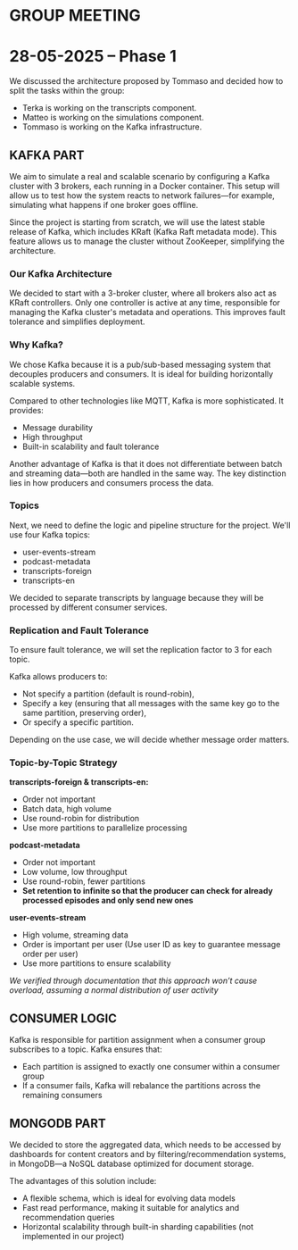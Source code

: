 # GROUP MEETING
# 28-05-2025 – Phase 1
We discussed the architecture proposed by Tommaso and decided how to split the tasks within the group:

- Terka is working on the transcripts component.
- Matteo is working on the simulations component.
- Tommaso is working on the Kafka infrastructure.

## KAFKA PART
We aim to simulate a real and scalable scenario by configuring a Kafka cluster with 3 brokers, each running in a Docker container. This setup will allow us to test how the system reacts to network failures—for example, simulating what happens if one broker goes offline.

Since the project is starting from scratch, we will use the latest stable release of Kafka, which includes KRaft (Kafka Raft metadata mode). This feature allows us to manage the cluster without ZooKeeper, simplifying the architecture.

### Our Kafka Architecture
We decided to start with a 3-broker cluster, where all brokers also act as KRaft controllers. Only one controller is active at any time, responsible for managing the Kafka cluster's metadata and operations. This improves fault tolerance and simplifies deployment.

### Why Kafka?
We chose Kafka because it is a pub/sub-based messaging system that decouples producers and consumers. It is ideal for building horizontally scalable systems.

Compared to other technologies like MQTT, Kafka is more sophisticated. It provides:

- Message durability
- High throughput
- Built-in scalability and fault tolerance

Another advantage of Kafka is that it does not differentiate between batch and streaming data—both are handled in the same way. The key distinction lies in how producers and consumers process the data.



### Topics
Next, we need to define the logic and pipeline structure for the project. We'll use four Kafka topics:

- user-events-stream
- podcast-metadata
- transcripts-foreign
- transcripts-en

We decided to separate transcripts by language because they will be processed by different consumer services.

### Replication and Fault Tolerance
To ensure fault tolerance, we will set the replication factor to 3 for each topic.

Kafka allows producers to:

- Not specify a partition (default is round-robin),
- Specify a key (ensuring that all messages with the same key go to the same partition, preserving order),
- Or specify a specific partition.

Depending on the use case, we will decide whether message order matters.

### Topic-by-Topic Strategy

**transcripts-foreign & transcripts-en:**

- Order not important
- Batch data, high volume
- Use round-robin for distribution
- Use more partitions to parallelize processing

**podcast-metadata**

- Order not important
- Low volume, low throughput
- Use round-robin, fewer partitions
- **Set retention to infinite so that the producer can check for already processed episodes and only send new ones**

**user-events-stream**

- High volume, streaming data
- Order is important per user (Use user ID as key to guarantee message order per user)
- Use more partitions to ensure scalability

*We verified through documentation that this approach won’t cause overload, assuming a normal distribution of user activity*

## CONSUMER LOGIC
Kafka is responsible for partition assignment when a consumer group subscribes to a topic. Kafka ensures that:

- Each partition is assigned to exactly one consumer within a consumer group
- If a consumer fails, Kafka will rebalance the partitions across the remaining consumers


## MONGODB PART
We decided to store the aggregated data, which needs to be accessed by dashboards for content creators and by filtering/recommendation systems, in MongoDB—a NoSQL database optimized for document storage.

The advantages of this solution include:

- A flexible schema, which is ideal for evolving data models
- Fast read performance, making it suitable for analytics and recommendation queries
- Horizontal scalability through built-in sharding capabilities (not implemented in our project)

